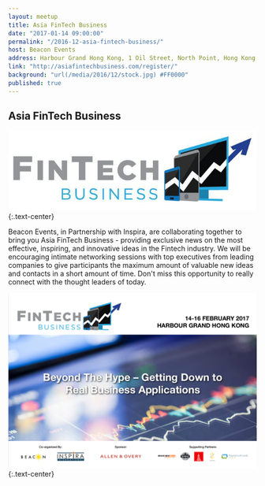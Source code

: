 ```yaml
---
layout: meetup
title: Asia FinTech Business
date: "2017-01-14 09:00:00"
permalink: "/2016-12-asia-fintech-business/"
host: Beacon Events
address: Harbour Grand Hong Kong, 1 Oil Street, North Point, Hong Kong
link: "http://asiafintechbusiness.com/register/"
background: "url(/media/2016/12/stock.jpg) #FF0000"
published: true
---
```


## Asia FinTech Business

[![Asia Fintech Business](/media/2016/12/fintech.jpg)](http://asiafintechbusiness.com/)
{:.text-center}

Beacon Events, in Partnership with Inspira, are collaborating together to bring you Asia FinTech Business - providing exclusive news on the most effective, inspiring, and innovative ideas in the Fintech industry. We will be encouraging intimate networking sessions with top executives from leading companies to give participants the maximum amount of valuable new ideas and contacts in a short amount of time. Don't miss this opportunity to really connect with the thought leaders of today.

[![Asia Fintech Business Overview](/media/2016/12/fintechs.png)](http://asiafintechbusiness.com/)
{:.text-center}


